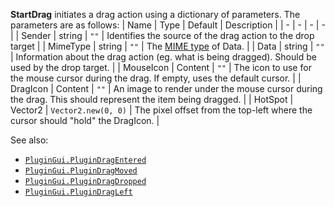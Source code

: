 **StartDrag** initiates a drag action using a dictionary of parameters.
The parameters are as follows:
| Name | Type | Default | Description |
| - | - | - | - |
| Sender | string | `""` | Identifies the source of the drag action to the drop target |
| MimeType | string | `""` | The [MIME type](https://developer.mozilla.org/en-US/docs/Web/HTTP/Basics_of_HTTP/MIME_types) of Data. |
| Data | string | `""` | Information about the drag action (eg. what is being dragged). Should be used by the drop target. |
| MouseIcon | Content | `""` | The icon to use for the mouse cursor during the drag. If empty, uses the default cursor. |
| DragIcon | Content | `""` | An image to render under the mouse cursor during the drag. This should represent the item being dragged. |
| HotSpot | Vector2 | `Vector2.new(0, 0)` | The pixel offset from the top-left where the cursor should "hold" the DragIcon. |

See also:

- [`PluginGui.PluginDragEntered`](https://create.roblox.com/docs/reference/engine/classes/PluginGui#PluginDragEntered)
- [`PluginGui.PluginDragMoved`](https://create.roblox.com/docs/reference/engine/classes/PluginGui#PluginDragMoved)
- [`PluginGui.PluginDragDropped`](https://create.roblox.com/docs/reference/engine/classes/PluginGui#PluginDragDropped)
- [`PluginGui.PluginDragLeft`](https://create.roblox.com/docs/reference/engine/classes/PluginGui#PluginDragLeft)